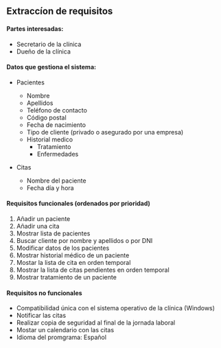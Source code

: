 ## Extraccíon de requisitos

#### Partes interesadas:
* Secretario de la clínica
* Dueño de la clínica

#### Datos que gestiona el sistema:
* Pacientes
  * Nombre
  * Apellidos
  * Teléfono de contacto
  * Código postal
  * Fecha de nacimiento
  * Tipo de cliente (privado o asegurado por una empresa)
  * Historial medico
    * Tratamiento
    * Enfermedades

* Citas
  * Nombre del paciente
  * Fecha día y hora


#### Requisitos funcionales (ordenados por prioridad)
1. Añadir un paciente
1. Añadir una cita
1. Mostrar lista de pacientes
1. Buscar cliente por nombre y apellidos o por DNI
1. Modificar datos de los pacientes
1. Mostrar historial médico de un paciente
1. Mostar la lista de cita en orden temporal
1. Mostrar la lista de citas pendientes en orden temporal
1. Mostrar tratamiento de un paciente

#### Requisitos no funcionales
* Compatibilidad única con el sistema operativo de la clínica
(Windows)
* Notificar las citas
* Realizar copia de seguridad al final de la jornada laboral
* Mostar un calendario con las citas
* Idioma del promgrama: Español

